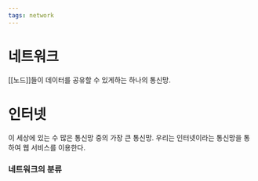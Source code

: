 ```yaml
---
tags: network
---
```

# 네트워크
[[노드]]들이 데이터를 공유할 수 있게하는 하나의 통신망.

# 인터넷
이 세상에 있는 수 많은 통신망 중의 가장 큰 통신망. 우리는 인터넷이라는 통신망을 통하여 웹 서비스를 이용한다.
### 네트워크의 분류


